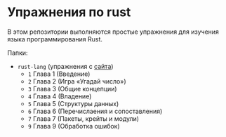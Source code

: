 # Упражнения по rust

В этом репозитории выполняются простые упражнения для изучения языка
программирования Rust.

Папки:

- `rust-lang` (упражнения с [сайта](https://doc.rust-lang.ru/book/))
	- `1` Глава 1 (Введение)
	- `2` Глава 2 (Игра «Угадай число»)
	- `3` Глава 3 (Общие концепции)
	- `4` Глава 4 (Владение)
	- `5` Глава 5 (Структуры данных)
	- `6` Глава 6 (Перечислаения и сопоставления)
	- `7` Глава 7 (Пакеты, крейты и модули)
	- `9` Глава 9 (Обработка ошибок)
